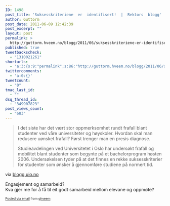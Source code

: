 ```yaml
---
ID: 1498
post_title: 'Suksesskriteriene  er  identifisert!  |  Rektors  blogg'
author: Guttorm
post_date: 2011-06-09 12:42:39
post_excerpt: ""
layout: post
permalink: >
  http://guttorm.hveem.no/blogg/2011/06/suksesskriteriene-er-identifisert-rektors-blogg/
published: true
tweetbackscheck:
  - "1310021261"
shorturls:
  - 'a:3:{s:9:"permalink";s:86:"http://guttorm.hveem.no/blogg/2011/06/suksesskriteriene-er-identifisert-rektors-blogg/";s:7:"tinyurl";s:26:"http://tinyurl.com/3jpa6fg";s:4:"isgd";s:19:"http://is.gd/U74QIl";}'
twittercomments:
  - 'a:0:{}'
tweetcount:
  - "0"
tmac_last_id:
  - ""
dsq_thread_id:
  - "349907823"
post_views_count:
  - "683"
---
```

<div class='posterous_autopost'><div class="posterous_bookmarklet_entry"> <blockquote class="posterous_long_quote"><p>I det siste har det vært stor oppmerksomhet rundt frafall blant studenter ved våre universiteter og høyskoler. Hvordan skal man redusere uønsket frafall? Først trenger man en presis diagnose.</p>  <p>Studieavdelingen ved Universitetet i Oslo har undersøkt frafall og mobilitet blant studenter som begynte på et bachelorprogram høsten 2006. Undersøkelsen tyder på at det finnes en rekke suksesskriterier for studenter som ønsker å gjennomføre studiene på normert tid.</p></blockquote>    <div class="posterous_quote_citation">via <a href="http://blogg.uio.no/unidir/ottersen/content/suksesskriteriene-er-identifisert">blogg.uio.no</a></div> <p>Engasjement og samarbeid? <br />Kva gjer me for å få til eit godt samarbeid mellom elevane og oppmøte?</p></div>      <p style="font-size: 10px;">  <a href="http://posterous.com">Posted via email</a>   from <a href="http://ghveem.posterous.com/suksesskriteriene-er-identifisert-rektors-blo">ghveem</a>  </p>  </div>